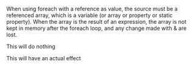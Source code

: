 When using foreach with a reference as value, the source must be a referenced array, which is a variable (or array or property or static property). 
When the array is the result of an expression, the array is not kept in memory after the foreach loop, and any change made with & are lost.

This will do nothing

<?php
    foreach(array(1,2,3) as &$value) {
        $value *= 2;
    }
?>

This will have an actual effect

<?php
    $array = array(1,2,3);
    foreach($array as &$value) {
        $value *= 2;
    }
?>

